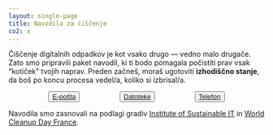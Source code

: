 ```yaml
---
layout: single-page
title: Navodila za čiščenje
co2: x
---
```


Čiščenje digitalnih odpadkov je kot vsako drugo — vedno malo drugače. Zato smo pripravili paket navodil, ki ti bodo pomagala počistiti prav vsak “kotiček” tvojih naprav. Preden začneš, moraš ugotoviti **izhodiščno stanje**, da boš po koncu procesa vedel/a, koliko si izbrisal/a. 

<div style="display:flex; justify-content: space-evenly; flex-wrap: wrap; margin-bottom: 1em">
	<button>
		<a href="eposta.html">E-pošta</a>
	</button>
	<button>
		<a href="datoteke.html">Datoteke</a>
	</button>
	<button>
		<a href="telefon.html">Telefon</a>
	</button>
</div>

Navodila smo zasnovali na podlagi gradiv [Institute of Sustainable IT](https://institutnr.org/) in [World Cleanup Day France](https://digital-cleanup-day.fr/).
